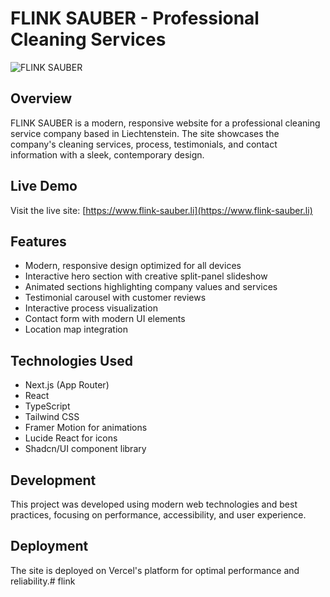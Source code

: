 # FLINK SAUBER - Professional Cleaning Services

![FLINK SAUBER](https://sjc.microlink.io/CLR_GB8JqHfNyp-0e2w7CJFjxiaqNiB_izRT2gOd_H8NRcqWYxs7Vg_fAStCzHPg2t8odPtnDzyS3SLYuEn4rA.jpeg)

## Overview

FLINK SAUBER is a modern, responsive website for a professional cleaning service company based in Liechtenstein. The site showcases the company's cleaning services, process, testimonials, and contact information with a sleek, contemporary design.

## Live Demo

Visit the live site: [https://www.flink-sauber.li](https://www.flink-sauber.li)

## Features

- Modern, responsive design optimized for all devices
- Interactive hero section with creative split-panel slideshow
- Animated sections highlighting company values and services
- Testimonial carousel with customer reviews
- Interactive process visualization
- Contact form with modern UI elements
- Location map integration

## Technologies Used

- Next.js (App Router)
- React
- TypeScript
- Tailwind CSS
- Framer Motion for animations
- Lucide React for icons
- Shadcn/UI component library

## Development

This project was developed using modern web technologies and best practices, focusing on performance, accessibility, and user experience.

## Deployment

The site is deployed on Vercel's platform for optimal performance and reliability.# flink
